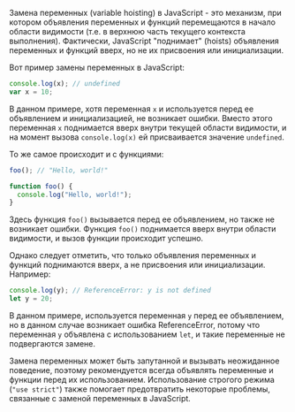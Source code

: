 Замена переменных (variable hoisting) в JavaScript - это механизм, при котором объявления переменных и функций перемещаются в начало области видимости (т.е. в верхнюю часть текущего контекста выполнения). Фактически, JavaScript "поднимает" (hoists) объявления переменных и функций вверх, но не их присвоения или инициализации.

Вот пример замены переменных в JavaScript:

```javascript
console.log(x); // undefined
var x = 10;
```

В данном примере, хотя переменная `x` и используется перед ее объявлением и инициализацией, не возникает ошибки. Вместо этого переменная `x` поднимается вверх внутри текущей области видимости, и на момент вызова `console.log(x)` ей присваивается значение `undefined`.

То же самое происходит и с функциями:

```javascript
foo(); // "Hello, world!"

function foo() {
  console.log("Hello, world!");
}
```

Здесь функция `foo()` вызывается перед ее объявлением, но также не возникает ошибки. Функция `foo()` поднимается вверх внутри области видимости, и вызов функции происходит успешно.

Однако следует отметить, что только объявления переменных и функций поднимаются вверх, а не присвоения или инициализации. Например:

```javascript
console.log(y); // ReferenceError: y is not defined
let y = 20;
```

В данном примере, используется переменная `y` перед ее объявлением, но в данном случае возникает ошибка ReferenceError, потому что переменная `y` объявлена с использованием `let`, и такие переменные не подвергаются замене.

Замена переменных может быть запутанной и вызывать неожиданное поведение, поэтому рекомендуется всегда объявлять переменные и функции перед их использованием. Использование строгого режима (`"use strict"`) также помогает предотвратить некоторые проблемы, связанные с заменой переменных в JavaScript.